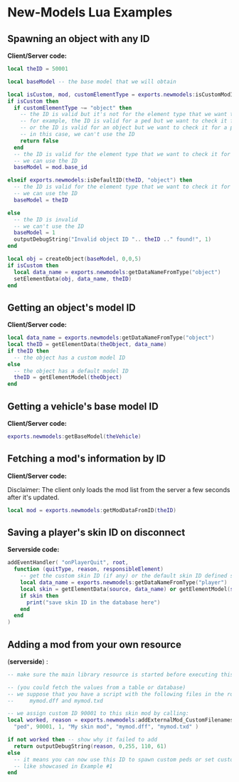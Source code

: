 
# New-Models Lua Examples

## Spawning an object with any ID

**Client/Server code:**

```lua
local theID = 50001

local baseModel -- the base model that we will obtain

local isCustom, mod, customElementType = exports.newmodels:isCustomModID(theID)
if isCustom then
  if customElementType ~= "object" then
    -- the ID is valid but it's not for the element type that we want to check it for
    -- for example, the ID is valid for a ped but we want to check it for an object
    -- or the ID is valid for an object but we want to check it for a ped
    -- in this case, we can't use the ID
    return false
  end
  -- the ID is valid for the element type that we want to check it for
  -- we can use the ID
  baseModel = mod.base_id

elseif exports.newmodels:isDefaultID(theID, "object") then
  -- the ID is valid for the element type that we want to check it for
  -- we can use the ID
  baseModel = theID

else
  -- the ID is invalid
  -- we can't use the ID
  baseModel = 1
  outputDebugString("Invalid object ID ".. theID .." found!", 1)
end

local obj = createObject(baseModel, 0,0,5)
if isCustom then
  local data_name = exports.newmodels:getDataNameFromType("object")
  setElementData(obj, data_name, theID)
end
```

## Getting an object's model ID

**Client/Server code:**

```lua
local data_name = exports.newmodels:getDataNameFromType("object")
local theID = getElementData(theObject, data_name)
if theID then
  -- the object has a custom model ID
else
  -- the object has a default model ID
  theID = getElementModel(theObject)
end
```

## Getting a vehicle's base model ID

**Client/Server code:**

```lua
exports.newmodels:getBaseModel(theVehicle)
```

## Fetching a mod's information by ID

**Client/Server code:**

Disclaimer: The client only loads the mod list from the server a few seconds after it's updated.

```lua
local mod = exports.newmodels:getModDataFromID(theID)
```

## Saving a player's skin ID on disconnect

**Serverside code:**

```lua
addEventHandler( "onPlayerQuit", root, 
  function (quitType, reason, responsibleElement)
    -- get the custom skin ID (if any) or the default skin ID defined serverside
    local data_name = exports.newmodels:getDataNameFromType("player")
    local skin = getElementData(source, data_name) or getElementModel(source)
    if skin then
      print("save skin ID in the database here")
    end
  end
)
```

## Adding a mod from your own resource

(**serverside**) :

```lua
-- make sure the main library resource is started before executing this code

-- (you could fetch the values from a table or database)
-- we suppose that you have a script with the following files in the root of your resource:
--     mymod.dff and mymod.txd

-- we assign custom ID 90001 to this skin mod by calling:
local worked, reason = exports.newmodels:addExternalMod_CustomFilenames(
  "ped", 90001, 1, "My skin mod", "mymod.dff", "mymod.txd" )

if not worked then -- show why it failed to add
  return outputDebugString(reason, 0,255, 110, 61)
else
  -- it means you can now use this ID to spawn custom peds or set custom player skins
  -- like showcased in Example #1
end
```
